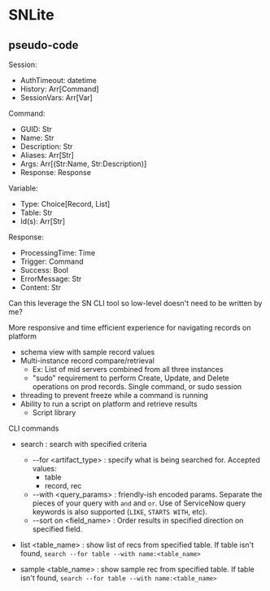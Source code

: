 # SNLite

## pseudo-code
Session:  
- AuthTimeout: datetime  
- History: Arr[Command]  
- SessionVars: Arr[Var]  
  
Command:  
- GUID: Str  
- Name: Str  
- Description: Str  
- Aliases: Arr[Str]  
- Args: Arr[(Str:Name, Str:Description)]  
- Response: Response  

Variable:  
- Type: Choice[Record, List]  
- Table: Str  
- Id(s): Arr[Str]  

Response:  
- ProcessingTime: Time
- Trigger: Command
- Success: Bool  
- ErrorMessage: Str  
- Content: Str




Can this leverage the SN CLI tool so low-level doesn't need to be written by me?

More responsive and time efficient experience for navigating records on platform
- schema view with sample record values
- Multi-instance record compare/retrieval
	- Ex: List of mid servers combined from all three instances
	- "sudo" requirement to perform Create, Update, and Delete operations on prod records. Single command, or sudo session
- threading to prevent freeze while a command is running
- Ability to run a script on platform and retrieve results
	- Script library


CLI commands
- search : search with specified criteria
    - --for <artifact_type> : specify what is being searched for. Accepted values:
        - table
        - record, rec
    - --with <query_params> : friendly-ish encoded params. Separate the pieces of your query with ` and ` and ` or `. Use of ServiceNow query keywords is also supported (`LIKE`, `STARTS WITH`, etc).
    - --sort <direction> on <field_name> : Order results in specified direction on specified field.  

- list <table_name> : show list of recs from specified table. If table isn't found, `search --for table --with name:<table_name>`

- sample <table_name> : show sample rec from specified table. If table isn't found, `search --for table --with name:<table_name>`
